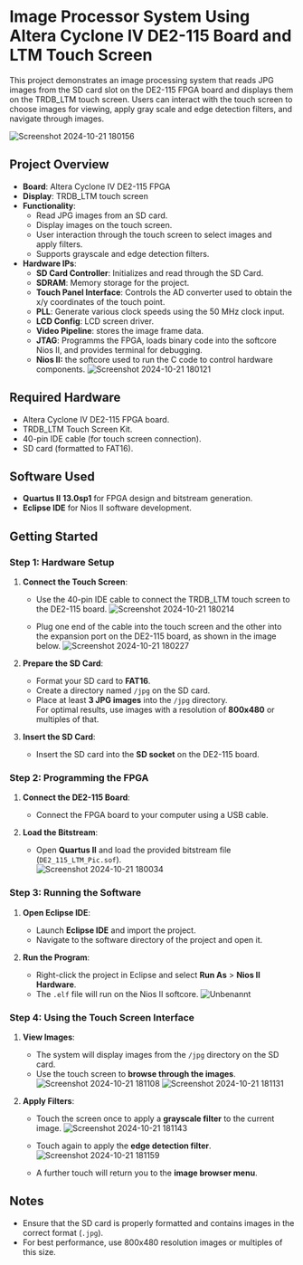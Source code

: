 # Image Processor System Using Altera Cyclone IV DE2-115 Board and LTM Touch Screen

This project demonstrates an image processing system that reads JPG images from the SD card slot on the DE2-115 FPGA board and displays them on the TRDB_LTM touch screen. Users can interact with the touch screen to choose images for viewing, apply gray scale and edge detection filters, and navigate through images.

![Screenshot 2024-10-21 180156](https://github.com/user-attachments/assets/b9d8d831-90f4-4b28-ab60-12614981d2ef)

## Project Overview

- **Board**: Altera Cyclone IV DE2-115 FPGA
- **Display**: TRDB_LTM touch screen
- **Functionality**:  
  - Read JPG images from an SD card.  
  - Display images on the touch screen.  
  - User interaction through the touch screen to select images and apply filters.
  - Supports grayscale and edge detection filters.
- **Hardware IPs**:   
  - **SD Card Controller**: Initializes and read through the SD Card. 
  - **SDRAM**: Memory storage for the project.
  - **Touch Panel Interface**: Controls the AD converter used to obtain the x/y coordinates of the touch point.
  - **PLL**: Generate various clock speeds using the 50 MHz clock input.
  - **LCD Config**: LCD screen driver.
  - **Video Pipeline**: stores the image frame data.
  - **JTAG**: Programms the FPGA, loads binary code into the softcore Nios II, and provides terminal for debugging.
  - **Nios II:** the softcore used to run the C code to control hardware components.
![Screenshot 2024-10-21 180121](https://github.com/user-attachments/assets/026ec41e-fc23-4cf3-8e09-1524a89b9698)


## Required Hardware

- Altera Cyclone IV DE2-115 FPGA board.
- TRDB_LTM Touch Screen Kit.
- 40-pin IDE cable (for touch screen connection).
- SD card (formatted to FAT16).

## Software Used

- **Quartus II** **13.0sp1** for FPGA design and bitstream generation.
- **Eclipse IDE** for Nios II software development.

## Getting Started

### Step 1: Hardware Setup

1. **Connect the Touch Screen**:  
   - Use the 40-pin IDE cable to connect the TRDB_LTM touch screen to the DE2-115 board.
     ![Screenshot 2024-10-21 180214](https://github.com/user-attachments/assets/e966456b-8aba-41e7-8910-f70ecb85534e)

   - Plug one end of the cable into the touch screen and the other into the expansion port on the DE2-115 board, as shown in the image below.
 ![Screenshot 2024-10-21 180227](https://github.com/user-attachments/assets/50126223-dc25-4a14-a1eb-ea31ac624a6f)


2. **Prepare the SD Card**:
   - Format your SD card to **FAT16**.
   - Create a directory named `/jpg` on the SD card.
   - Place at least **3 JPG images** into the `/jpg` directory.  
     For optimal results, use images with a resolution of **800x480** or multiples of that.

3. **Insert the SD Card**:  
   - Insert the SD card into the **SD socket** on the DE2-115 board.

### Step 2: Programming the FPGA

1. **Connect the DE2-115 Board**:  
   - Connect the FPGA board to your computer using a USB cable.

2. **Load the Bitstream**:  
   - Open **Quartus II** and load the provided bitstream file (`DE2_115_LTM_Pic.sof`).  
![Screenshot 2024-10-21 180034](https://github.com/user-attachments/assets/198efe78-90e2-42ad-a3a3-647d4bbbd3ab)

### Step 3: Running the Software

1. **Open Eclipse IDE**:  
   - Launch **Eclipse IDE** and import the project.
   - Navigate to the software directory of the project and open it.

2. **Run the Program**:  
   - Right-click the project in Eclipse and select **Run As** > **Nios II Hardware**.  
   - The `.elf` file will run on the Nios II softcore.
![Unbenannt](https://github.com/user-attachments/assets/1fef6a82-8506-4583-8a01-fad4fddab2f3)

### Step 4: Using the Touch Screen Interface

1. **View Images**:  
   - The system will display images from the `/jpg` directory on the SD card.  
   - Use the touch screen to **browse through the images**.
![Screenshot 2024-10-21 181108](https://github.com/user-attachments/assets/5581d538-04a6-4da3-9b54-9562911fca64)
![Screenshot 2024-10-21 181131](https://github.com/user-attachments/assets/29e10fc7-c3c0-43d4-a98e-d86db26e68f8)

2. **Apply Filters**:  
   - Touch the screen once to apply a **grayscale filter** to the current image.
  ![Screenshot 2024-10-21 181143](https://github.com/user-attachments/assets/35527893-4a0c-44ae-b3d6-d64c2228cae8)

   - Touch again to apply the **edge detection filter**.
  ![Screenshot 2024-10-21 181159](https://github.com/user-attachments/assets/298ea093-7dc8-41e0-a035-29c325433ba5)

   - A further touch will return you to the **image browser menu**.

## Notes

- Ensure that the SD card is properly formatted and contains images in the correct format (`.jpg`).
- For best performance, use 800x480 resolution images or multiples of this size.
